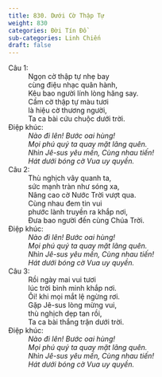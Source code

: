 ```yaml
---
title: 830. Dưới Cờ Thập Tự
weight: 830
categories: Đời Tín Đồ
sub-categories: Linh Chiến
draft: false
---
```

<dl><dt>Câu 1:</dt><dd data-verse="1">Ngọn cờ thập tự nhẹ bay <br/>cùng điệu nhạc quân hành, <br/>Kêu bao người lính lòng hăng say. <br/>Cầm cờ thập tự màu tươi <br/>là hiệu cờ thương người, <br/>Ta ca bài cứu chuộc dưới trời. </dd><dt>Điệp khúc:</dt><dd data-chorus="1"><em>Nào đi lên! Bước oai hùng! <br/>Mọi phú quý ta quay mặt lãng quên. <br/>Nhìn Jê-sus yêu mến, Cùng nhau tiến! <br/>Hát dưới bóng cờ Vua uy quyền. </em></dd><dt>Câu 2:</dt><dd data-verse="2">Thù nghịch vây quanh ta, <br/>sức mạnh tràn như sóng xa, <br/>Nâng cao cờ Nước Trời vượt qua. <br/>Cùng nhau đem tin vui <br/>phước lành truyền ra khắp nơi, <br/>Ðưa bao người đến cùng Chúa Trời. </dd><dt>Điệp khúc:</dt><dd data-chorus="1"><em>Nào đi lên! Bước oai hùng! <br/>Mọi phú quý ta quay mặt lãng quên. <br/>Nhìn Jê-sus yêu mến, Cùng nhau tiến! <br/>Hát dưới bóng cờ Vua uy quyền. </em></dd><dt>Câu 3:</dt><dd data-verse="3">Rồi ngày mai vui tươi <br/>lúc trời bình minh khắp nơi. <br/>Ôi! khi mọi mắt lệ ngừng rơi. <br/>Gặp Jê-sus lòng mừng vui, <br/>thù nghịch dẹp tan rồi, <br/>Ta ca bài thắng trận dưới trời. </dd><dt>Điệp khúc:</dt><dd data-chorus="1"><em>Nào đi lên! Bước oai hùng! <br/>Mọi phú quý ta quay mặt lãng quên. <br/>Nhìn Jê-sus yêu mến, Cùng nhau tiến! <br/>Hát dưới bóng cờ Vua uy quyền. </em></dd></dl>